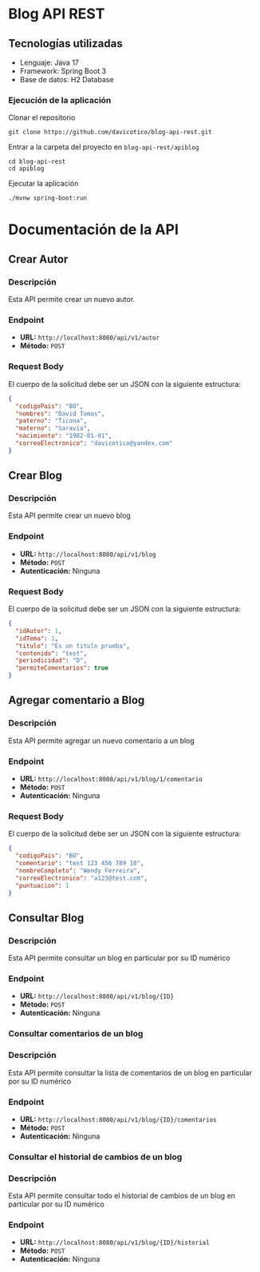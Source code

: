 # Blog API REST

## Tecnologías utilizadas

* Lenguaje: Java 17
* Framework: Spring Boot 3
* Base de datos: H2 Database

### Ejecución de la aplicación

Clonar el repositorio

```
git clone https://github.com/davicotico/blog-api-rest.git
```

Entrar a la carpeta del proyecto en `blog-api-rest/apiblog`

```shell
cd blog-api-rest
cd apiblog
```

Ejecutar la aplicación

```shell
./mvnw spring-boot:run
```

# Documentación de la API

## Crear Autor

### Descripción
Esta API permite crear un nuevo autor.

### Endpoint
- **URL:** `http://localhost:8080/api/v1/autor`
- **Método:** `POST`

### Request Body
El cuerpo de la solicitud debe ser un JSON con la siguiente estructura:

```json
{
  "codigoPais": "BO",
  "nombres": "David Tomas",
  "paterno": "Ticona",
  "materno": "Saravia",
  "nacimiento": "1982-01-01",
  "correoElectronico": "davicotico@yandex.com"
}
```

## Crear Blog

### Descripción
Esta API permite crear un nuevo blog

### Endpoint
- **URL:** `http://localhost:8080/api/v1/blog`
- **Método:** `POST`
- **Autenticación:** Ninguna

### Request Body
El cuerpo de la solicitud debe ser un JSON con la siguiente estructura:

```json
{
  "idAutor": 1,
  "idTema": 1,
  "titulo": "Es un titulo prueba",
  "contenido": "test",
  "periodicidad": "D",
  "permiteComentarios": true
}
```

## Agregar comentario a Blog

### Descripción
Esta API permite agregar un nuevo comentario a un blog

### Endpoint
- **URL:** `http://localhost:8080/api/v1/blog/1/comentario`
- **Método:** `POST`
- **Autenticación:** Ninguna

### Request Body
El cuerpo de la solicitud debe ser un JSON con la siguiente estructura:

```json
{
  "codigoPais": "BO",
  "comentario": "test 123 456 789 10",
  "nombreCompleto": "Wendy Ferreira",
  "correoElectronico": "a123@test.com",
  "puntuacion": 1
}
```

## Consultar Blog

### Descripción
Esta API permite consultar un blog en particular por su ID numérico

### Endpoint
- **URL:** `http://localhost:8080/api/v1/blog/{ID}`
- **Método:** `POST`
- **Autenticación:** Ninguna

### Consultar comentarios de un blog

### Descripción

Esta API permite consultar la lista de comentarios de un blog en particular por su ID numérico

### Endpoint
- **URL:** `http://localhost:8080/api/v1/blog/{ID}/comentarios`
- **Método:** `POST`
- **Autenticación:** Ninguna

### Consultar el historial de cambios de un blog

### Descripción

Esta API permite consultar todo el historial de cambios de un blog en particular por su ID numérico

### Endpoint
- **URL:** `http://localhost:8080/api/v1/blog/{ID}/historial`
- **Método:** `POST`
- **Autenticación:** Ninguna
